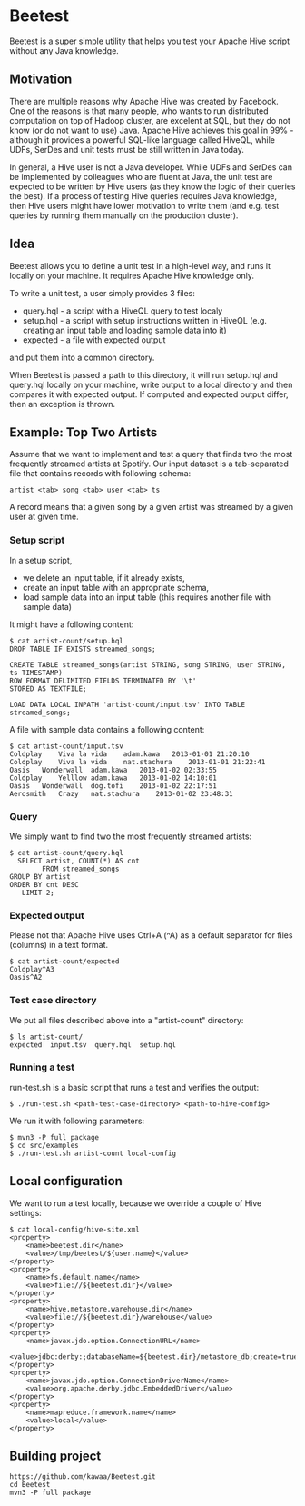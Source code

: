 Beetest
=======

Beetest is a super simple utility that helps you test your Apache Hive script without any Java knowledge.

Motivation
----------
There are multiple reasons why Apache Hive was created by Facebook. One of the reasons is that many people, who wants to run distributed computation on top of Hadoop cluster, are excelent at SQL, but they do not know (or do not want to use) Java. Apache Hive achieves this goal in 99% - although it provides a powerful SQL-like language called HiveQL, while UDFs, SerDes and unit tests must be still written in Java today.

In general, a Hive user is not a Java developer. While UDFs and SerDes can be implemented by colleagues who are fluent at Java, the unit test are expected to be written by Hive users (as they know the logic of their queries the best). If a process of testing Hive queries requires Java knowledge, then Hive users might have lower motivation to write them (and e.g. test queries by running them manually on the production cluster).

Idea
----------
Beetest allows you to define a unit test in a high-level way, and runs it locally on your machine. It requires Apache Hive knowledge only.

To write a unit test, a user simply provides 3 files:

* query.hql - a script with a HiveQL query to test localy
* setup.hql - a script with setup instructions written in HiveQL (e.g. creating an input table and loading sample data into it)
* expected  - a file with expected output

and put them into a common directory.

When Beetest is passed a path to this directory, it will run setup.hql and query.hql locally on your machine, write output to a local directory and then compares it with expected output. If computed and expected output differ, then an exception is thrown.

Example: Top Two Artists
-----
Assume that we want to implement and test a query that finds two the most frequently streamed artists at Spotify. Our input dataset is a tab-separated file that contains records with following schema:

	artist <tab> song <tab> user <tab> ts

A record means that a given song by a given artist was streamed by a given user at given time.

### Setup script

In a setup script,
* we delete an input table, if it already exists,
* create an input table with an appropriate schema,
* load sample data into an input table (this requires another file with sample data)

It might have a following content:

	$ cat artist-count/setup.hql
	DROP TABLE IF EXISTS streamed_songs;

	CREATE TABLE streamed_songs(artist STRING, song STRING, user STRING, ts TIMESTAMP)
	ROW FORMAT DELIMITED FIELDS TERMINATED BY '\t'
	STORED AS TEXTFILE;

	LOAD DATA LOCAL INPATH 'artist-count/input.tsv' INTO TABLE streamed_songs;

A file with sample data contains a following content:

	$ cat artist-count/input.tsv
	Coldplay	Viva la vida	adam.kawa	2013-01-01 21:20:10
	Coldplay	Viva la vida	nat.stachura	2013-01-01 21:22:41
	Oasis	Wonderwall	adam.kawa	2013-01-02 02:33:55
	Coldplay	Yelllow	adam.kawa	2013-01-02 14:10:01
	Oasis	Wonderwall	dog.tofi	2013-01-02 22:17:51
	Aerosmith	Crazy	nat.stachura	2013-01-02 23:48:31

### Query

We simply want to find two the most frequently streamed artists:

	$ cat artist-count/query.hql 
  	  SELECT artist, COUNT(*) AS cnt
    	    FROM streamed_songs
	GROUP BY artist
	ORDER BY cnt DESC
	   LIMIT 2;

### Expected output

Please not that Apache Hive uses Ctrl+A (^A) as a default separator for files (columns) in a text format.

	$ cat artist-count/expected 
	Coldplay^A3
	Oasis^A2

### Test case directory

We put all files described above into a "artist-count" directory:

	$ ls artist-count/
	expected  input.tsv  query.hql  setup.hql

### Running a test

run-test.sh is a basic script that runs a test and verifies the output:

	$ ./run-test.sh <path-test-case-directory> <path-to-hive-config>

We run it with following parameters:

	$ mvn3 -P full package
	$ cd src/examples
	$ ./run-test.sh artist-count local-config


Local configuration
-----
We want to run a test locally, because we override a couple of Hive settings:

	$ cat local-config/hive-site.xml
	<property>
		<name>beetest.dir</name>
		<value>/tmp/beetest/${user.name}</value>
	</property>
	<property>
		<name>fs.default.name</name>
		<value>file://${beetest.dir}</value>
	</property>
	<property>
		<name>hive.metastore.warehouse.dir</name>
		<value>file://${beetest.dir}/warehouse</value>
	</property>
	<property>
		<name>javax.jdo.option.ConnectionURL</name>
		<value>jdbc:derby:;databaseName=${beetest.dir}/metastore_db;create=true</value>
	</property>
	<property>
		<name>javax.jdo.option.ConnectionDriverName</name>
		<value>org.apache.derby.jdbc.EmbeddedDriver</value>
	</property>
	<property>
		<name>mapreduce.framework.name</name>
		<value>local</value>
	</property>

Building project
-----
	https://github.com/kawaa/Beetest.git
	cd Beetest
	mvn3 -P full package

